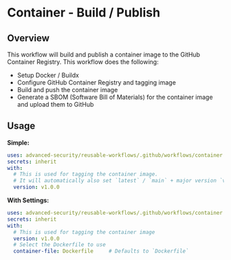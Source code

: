 # Container - Build / Publish

## Overview

This workflow will build and publish a container image to the GitHub Container Registry.
This workflow does the following:

- Setup Docker / Buildx
- Configure GitHub Container Registry and tagging image
- Build and push the container image
- Generate a SBOM (Software Bill of Materials) for the container image and upload them to GitHub

## Usage

**Simple:**

```yaml
uses: advanced-security/reusable-workflows/.github/workflows/container.yml@v0.2.0
secrets: inherit
with:
  # This is used for tagging the container image.
  # It will automatically also set `latest` / `main` + major version `v1` tags.
  version: v1.0.0
```

**With Settings:**

```yaml
uses: advanced-security/reusable-workflows/.github/workflows/container.yml@v0.2.0
secrets: inherit
with:
  # This is used for tagging the container image
  version: v1.0.0
  # Select the Dockerfile to use
  container-file: Dockerfile     # Defaults to `Dockerfile`
```
